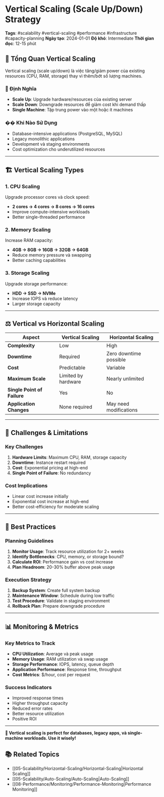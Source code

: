 # Vertical Scaling (Scale Up/Down) Strategy

**Tags**: #scalability #vertical-scaling #performance #infrastructure #capacity-planning
**Ngày tạo**: 2024-01-01
**Độ khó**: Intermediate
**Thời gian đọc**: 12-15 phút

## 🎯 Tổng Quan Vertical Scaling

Vertical scaling (scale up/down) là việc tăng/giảm power của existing resources (CPU, RAM, storage) thay vì thêm/bớt số lượng machines.

### **🔑 Định Nghĩa**
- **Scale Up**: Upgrade hardware/resources của existing server
- **Scale Down**: Downgrade resources để giảm cost khi demand thấp
- **Single Machine**: Tập trung power vào một hoặc ít machines

### **�� Khi Nào Sử Dụng**
- Database-intensive applications (PostgreSQL, MySQL)
- Legacy monolithic applications
- Development và staging environments
- Cost optimization cho underutilized resources

---

## 🏗️ Vertical Scaling Types

### **1. CPU Scaling**
Upgrade processor cores và clock speed:
- **2 cores → 4 cores → 8 cores → 16 cores**
- Improve compute-intensive workloads
- Better single-threaded performance

### **2. Memory Scaling**
Increase RAM capacity:
- **4GB → 8GB → 16GB → 32GB → 64GB**
- Reduce memory pressure và swapping
- Better caching capabilities

### **3. Storage Scaling**
Upgrade storage performance:
- **HDD → SSD → NVMe**
- Increase IOPS và reduce latency
- Larger storage capacity

---

## ⚖️ Vertical vs Horizontal Scaling

| Aspect | Vertical Scaling | Horizontal Scaling |
|--------|------------------|-------------------|
| **Complexity** | Low | High |
| **Downtime** | Required | Zero downtime possible |
| **Cost** | Predictable | Variable |
| **Maximum Scale** | Limited by hardware | Nearly unlimited |
| **Single Point of Failure** | Yes | No |
| **Application Changes** | None required | May need modifications |

---

## 🚨 Challenges & Limitations

### **Key Challenges**
1. **Hardware Limits**: Maximum CPU, RAM, storage capacity
2. **Downtime**: Instance restart required
3. **Cost**: Exponential pricing at high-end
4. **Single Point of Failure**: No redundancy

### **Cost Implications**
- Linear cost increase initially
- Exponential cost increase at high-end
- Better cost-efficiency for moderate scaling

---

## 🎯 Best Practices

### **Planning Guidelines**
1. **Monitor Usage**: Track resource utilization for 2+ weeks
2. **Identify Bottlenecks**: CPU, memory, or storage bound?
3. **Calculate ROI**: Performance gain vs cost increase
4. **Plan Headroom**: 20-30% buffer above peak usage

### **Execution Strategy**
1. **Backup System**: Create full system backup
2. **Maintenance Window**: Schedule during low traffic
3. **Test Procedure**: Validate in staging environment
4. **Rollback Plan**: Prepare downgrade procedure

---

## 📊 Monitoring & Metrics

### **Key Metrics to Track**
- **CPU Utilization**: Average và peak usage
- **Memory Usage**: RAM utilization và swap usage
- **Storage Performance**: IOPS, latency, queue depth
- **Application Performance**: Response time, throughput
- **Cost Metrics**: $/hour, cost per request

### **Success Indicators**
- Improved response times
- Higher throughput capacity
- Reduced error rates
- Better resource utilization
- Positive ROI

---

**🎯 Vertical scaling is perfect for databases, legacy apps, và single-machine workloads. Use it wisely!**

## 📚 Related Topics
- [[05-Scalability/Horizontal-Scaling/Horizontal-Scaling|Horizontal Scaling]]
- [[05-Scalability/Auto-Scaling/Auto-Scaling|Auto-Scaling]]
- [[08-Performance/Monitoring/Performance-Monitoring|Performance Monitoring]] 